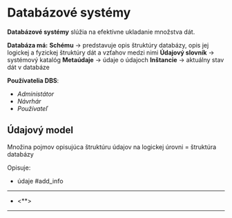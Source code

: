 # Databázové systémy

**Databázové systémy** slúžia na efektívne ukladanie množstva dát.

**Databáza má:**
**Schému** -> predstavuje opis štruktúry databázy, opis jej logickej a fyzickej štruktúry dát a vzťahov medzi nimi
**Údajový slovník** -> systémový katalóg
**Metaúdaje** -> údaje o údajoch
**Inštancie** -> aktuálny stav dát v databáze

**Používatelia DBS**:
- *Administátor*
- *Návrhár*
- *Používateľ*


## Údajový model
Množina pojmov opisujúca štruktúru údajov na logickej úrovni = štruktúra databázy

Opisuje:
- údaje
#add_info 



---
- <**>
---